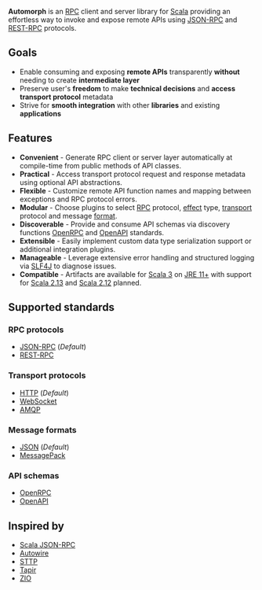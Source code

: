 
**Automorph** is an [RPC](https://en.wikipedia.org/wiki/Remote_procedure_call) client and server library for [Scala](https://www.scala-lang.org/) providing an effortless way to invoke and expose remote APIs using [JSON-RPC](https://www.jsonrpc.org/specification) and [REST-RPC](REST-RPC) protocols.

## Goals

* Enable consuming and exposing **remote APIs** transparently **without** needing to create **intermediate layer**
* Preserve user's **freedom** to make **technical decisions** and **access transport protocol** metadata
* Strive for **smooth integration** with other **libraries** and existing **applications**

## Features

* **Convenient** - Generate RPC client or server layer automatically at compile-time from public methods of API classes.
* **Practical** - Access transport protocol request and response metadata using optional API abstractions.
* **Flexible** - Customize remote API function names and mapping between exceptions and RPC protocol errors.
* **Modular** - Choose plugins to select [RPC](https://en.wikipedia.org/wiki/Remote_procedure_call) protocol, [effect](https://en.wikipedia.org/wiki/Effect_system) type, [transport](https://en.wikipedia.org/wiki/Transport_layer) protocol and message [format](https://en.wikipedia.org/wiki/File_format).
* **Discoverable** - Provide and consume API schemas via discovery functions [OpenRPC](https://spec.open-rpc.org) and [OpenAPI](https://github.com/OAI/OpenAPI-Specification) standards.
* **Extensible** - Easily implement custom data type serialization support or additional integration plugins.
* **Manageable** - Leverage extensive error handling and structured logging via [SLF4J](http://www.slf4j.org/) to diagnose issues.
* **Compatible** - Artifacts are available for [Scala 3](https://dotty.epfl.ch/) on [JRE 11+](https://openjdk.java.net/) with support for [Scala 2.13](https://www.scala-lang.org/news/2.13.0) and [Scala 2.12](https://www.scala-lang.org/news/2.12.0/) planned.

## Supported standards

### RPC protocols

* [JSON-RPC](https://www.jsonrpc.org/specification) (*Default*)
* [REST-RPC](REST-RPC)

### Transport protocols

* [HTTP](https://en.wikipedia.org/wiki/Hypertext_Transfer_Protocol) (*Default*)
* [WebSocket](https://en.wikipedia.org/wiki/WebSocket)
* [AMQP](https://en.wikipedia.org/wiki/Advanced_Message_Queuing_Protocol)

### Message formats

* [JSON](https://www.json.org/) (*Default*)
* [MessagePack](https://msgpack.org/)

### API schemas

* [OpenRPC](https://spec.open-rpc.org)
* [OpenAPI](https://github.com/OAI/OpenAPI-Specification)

## Inspired by

* [Scala JSON-RPC](https://github.com/shogowada/scala-json-rpc)
* [Autowire](https://github.com/lihaoyi/autowire)
* [STTP](https://sttp.softwaremill.com)
* [Tapir](https://tapir.softwaremill.com)
* [ZIO](https://zio.dev)

